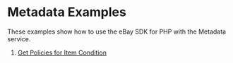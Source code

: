 # Metadata Examples

These examples show how to use the eBay SDK for PHP with the Metadata service.

1. [Get Policies for Item Condition](https://github.com/davidtsadler/ebay-sdk-examples/blob/master/metadata/01-get-policies-for-item-condition.php)
